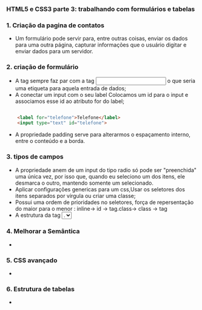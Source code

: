 ### HTML5 e CSS3 parte 3: trabalhando com formulários e tabelas


<h3>1. Criação da pagina de contatos  </h3>

*  Um formulário pode servir para, entre outras coisas, enviar os dados para uma outra página, capturar informações que o usuário digitar e enviar dados para um servidor.

<h3>2. criação de formulário  </h3>

* A tag <label> sempre faz par com a tag <input> o que seria uma etiqueta para aquela entrada de dados;
* A conectar um input com o seu label Colocamos um id para o input e associamos esse id ao atributo for do label;
```html

    <label for="telefone">Telefone</label>
    <input type="text" id="telefone">

```

* A propriedade padding serve para alterarmos o espaçamento interno, entre o conteúdo e a borda.


<h3>3. tipos de campos </h3>

*  A propriedade anem  de um input do tipo radio só pode ser "preenchida" uma única vez, por isso que, quando eu seleciono um dos itens, ele desmarca o outro, mantendo somente um selecionado.
* Aplicar configurações genericas para um css,Usar os seletores dos itens separados por vírgula ou criar uma classe; 
* Possui uma ordem de prioridades no seletores, força de repersentação do maior para o menor : inline-> id -> tag.class-> class -> tag
*  A estrutura da tag <select> é composta de um ou mais <option>.

<h3>4. Melhorar a Semântica </h3>

* 

<h3>5. CSS avançado </h3>

* 

<h3>6. Estrutura de tabelas</h3>

* 